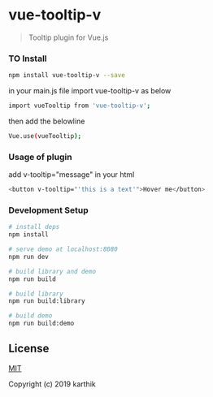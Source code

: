 # vue-tooltip-v

> Tooltip plugin for Vue.js

### TO Install
 
 ```bash
npm install vue-tooltip-v --save

```
in your main.js file import vue-tooltip-v as below

```bash
import vueTooltip from 'vue-tooltip-v';
```
then add the belowline

```bash
Vue.use(vueTooltip);
```

### Usage of plugin

add v-tooltip="message" in your html

```bash
<button v-tooltip="'this is a text'">Hover me</button>
```

### Development Setup

``` bash
# install deps
npm install

# serve demo at localhost:8080
npm run dev

# build library and demo
npm run build

# build library
npm run build:library

# build demo
npm run build:demo
```

## License

[MIT](http://opensource.org/licenses/MIT)

Copyright (c) 2019 karthik
